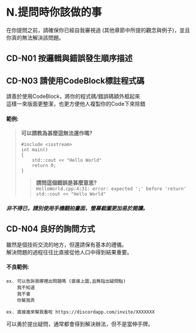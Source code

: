 # N.提問時你該做的事
在你提問之前，請確保你已經自我審視過 (其他章節中所提的觀念與例子)，並且你真的無法解決該問題。

## CD-N01 按邏輯與錯誤發生順序描述

## CD-N03 請使用CodeBlock標註程式碼
請善於使用CodeBlock，將你的程式碼/錯誤碼額外框起來  
這樣一來版面更整潔，也更方便他人複製你的Code下來除錯  
#### 範例:
> **可以請教為甚麼這無法運作嗎?**  
> ```
> #include <iostream>
> int main()
> {
>     std::cout << "Hello World"
>     return 0;
> }
> ```
>> **請問這個錯誤是甚麼意思?**  
>> ```HelloWorld.cpp:4:31: error: expected ';' before 'return' std::cout << "Hello World"```  

##### 非不得已，請別使用手機翻拍畫面，螢幕截圖更加易於閱讀。 

## CD-N04 良好的詢問方式
雖然是個技術交流的地方，但還請保有基本的禮儀。  
解決問題的過程往往比直接從他人口中得到結果重要。  
#### 不良範例:
```
ex. 可以告訴我哪裡出問題嗎 (直接上圖,且無指出疑問點)
    我不知道
    我不會
    你幫我弄

ex. 直接進來幫我看啦 https://discordapp.com/invite/XXXXXXX
```
可以勇於提出疑問，通常都會得到解決辦法，但不是當伸手牌。  

